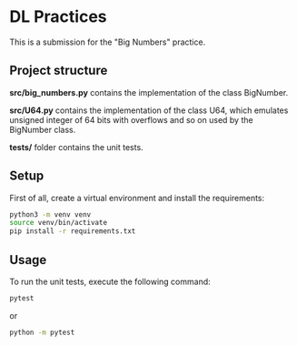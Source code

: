 # DL Practices

This is a submission for the "Big Numbers" practice. 


## Project structure

**src/big_numbers.py** contains the implementation of the class BigNumber.

**src/U64.py** contains the implementation of the class U64, which emulates unsigned integer of 64 bits with overflows 
and so on used by the BigNumber class.

**tests/** folder contains the unit tests.

## Setup

First of all, create a virtual environment and install the requirements:

```bash
python3 -m venv venv
source venv/bin/activate
pip install -r requirements.txt
```


## Usage

To run the unit tests, execute the following command:

```bash
pytest
```
or 
```bash
python -m pytest
```
